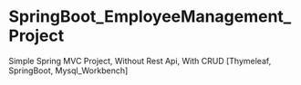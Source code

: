 # SpringBoot_EmployeeManagement_Project
 Simple Spring MVC Project,
 Without Rest Api,
 With CRUD [Thymeleaf, SpringBoot, Mysql_Workbench]
